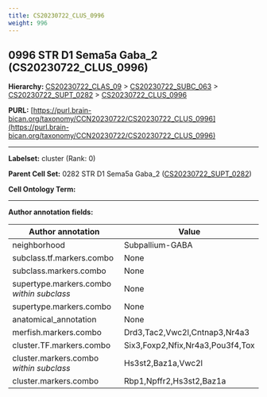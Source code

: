 ```yaml
---
title: CS20230722_CLUS_0996
weight: 996
---
```

## 0996 STR D1 Sema5a Gaba_2 (CS20230722_CLUS_0996)
<b>Hierarchy: </b>
[CS20230722_CLAS_09](../CS20230722_CLAS_09) >
[CS20230722_SUBC_063](../CS20230722_SUBC_063) >
[CS20230722_SUPT_0282](../CS20230722_SUPT_0282) >
[CS20230722_CLUS_0996](../CS20230722_CLUS_0996)

**PURL:** [https://purl.brain-bican.org/taxonomy/CCN20230722/CS20230722_CLUS_0996](https://purl.brain-bican.org/taxonomy/CCN20230722/CS20230722_CLUS_0996)

---


**Labelset:** cluster (Rank: 0)

**Parent Cell Set:** 0282 STR D1 Sema5a Gaba_2 ([CS20230722_SUPT_0282](../CS20230722_SUPT_0282))



**Cell Ontology Term:** 

[MARKER GENES.]: #


---

[TRANSFERRED ANNOTATIONS.]: #


[AUTHOR ANNOTATION FIELDS.]: #


**Author annotation fields:**

| Author annotation | Value |
|-------------------|-------|
|neighborhood|Subpallium-GABA|
|subclass.tf.markers.combo|None|
|subclass.markers.combo|None|
|supertype.markers.combo _within subclass_|None|
|supertype.markers.combo|None|
|anatomical_annotation|None|
|merfish.markers.combo|Drd3,Tac2,Vwc2l,Cntnap3,Nr4a3|
|cluster.TF.markers.combo|Six3,Foxp2,Nfix,Nr4a3,Pou3f4,Tox|
|cluster.markers.combo _within subclass_|Hs3st2,Baz1a,Vwc2l|
|cluster.markers.combo|Rbp1,Npffr2,Hs3st2,Baz1a|
